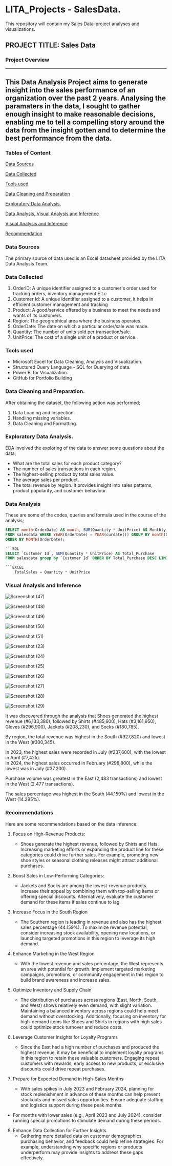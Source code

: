 # LITA_Projects - SalesData.
This repository will contain my Sales Data-project analyses and visualizations.

## PROJECT TITLE: Sales Data

### Project Overview 
---
This Data Analysis Project aims to generate insight into the sales performance of an organization over the past 2 years. Analysing the paramaters in the data, I sought to gather enough insight to make reasonable decisions, enabling me to tell a compelling story around the data from the insight gotten and to determine the best performance from the data.
---
### Tables of Content
[Data Sources](#Data-Sources)

[Data Collected](#Data-Collected)

[Tools used](#Tools-used)

[Data Cleaning and Preparation](Data-Cleaning-and-Preparation)

[Exploratory Data Analysis.](Exploratory-Data-Analysis.)

[Data Analysis, Visual Analysis and Inference](Data-Analysis-Visual-Analysis-and-Inference)

[Visual Analysis and Inference](Visual-Analysis-and-Inference)

[Recommendation](Recommendation)

### Data Sources
The primary source of data used is an Excel datasheet provided by the LITA Data Analysis Team.

### Data Collected
1. OrderID: A unique identifier assigned to a customer's order used for tracking orders, inventory management E.t.c
2. Customer Id: A unique identifier assigned to a customer, it helps in efficient customer management and tracking
3. Product: A good/service offered by a business to meet the needs and wants of its customers.
4. Region: The geographical area where the business operates.
5. OrderDate: The date on which a particular order/sale was made.
6. Quantity: The number of units sold per transaction/sale.
7. UnitPrice: The cost of a single unit of a product or service.

### Tools used
- Microsoft Excel for Data Cleaning, Analysis and Visualization.
- Structured Query Language - SQL for Querying of data.
- Power Bi for Visualization.
- GitHub for Portfolio Building

### Data Cleaning and Preparation.
After obtaining the dataset, the following action was performed;
1. Data Loading and Inspection.
2. Handling missing variables.
3. Data Cleaning and Formatting.

### Exploratory Data Analysis.
EDA involved the exploring of the data to answer some questions about the data;
- What are the total sales for each product category?
- The number of sales transactions in each region.
- The highest-selling product by total sales value.
- The average sales per product.
- The total revenue by region.
It provides insight into sales patterns, product popularity, and customer behaviour.

### Data Analysis
These are some of the codes, queries and formula used in the course of the analysis;

```SQL
SELECT month(OrderDate) AS month, SUM(Quantity * UnitPrice) AS Monthly_Total
FROM salesdata WHERE YEAR(OrderDate) = YEAR(curdate()) GROUP BY month(OrderDate) 
ORDER BY MONTH(OrderDate);

```SQL
SELECT `Customer Id`, SUM(Quantity * UnitPrice) AS Total_Purchase
FROM salesdata group by `Customer Id` ORDER BY Total_Purchase DESC LIMIT 5;

```EXCEL
	TotalSales = Quantity * UnitPrice
```

### Visual Analysis and Inference

![Screenshot (47)](https://github.com/user-attachments/assets/95210d48-ae51-4d60-96f3-eee969c35954)

![Screenshot (48)](https://github.com/user-attachments/assets/d8e7ca85-21d8-48f3-89a8-2ddc61deefc6)

![Screenshot (49)](https://github.com/user-attachments/assets/3b5edf4e-c95d-46c3-a713-68d9a56bf1af)

![Screenshot (50)](https://github.com/user-attachments/assets/67448b3f-f1e5-4185-ab5b-d80fd2181194)

![Screenshot (51)](https://github.com/user-attachments/assets/45a32a1f-d413-4faf-872f-4ce23fcc0d73)

![Screenshot (23)](https://github.com/user-attachments/assets/11cbaaa0-17ad-49e1-aa18-1ea0204f565d)

![Screenshot (24)](https://github.com/user-attachments/assets/852830d2-1893-494c-bd9a-2ea84c6e89af)

![Screenshot (25)](https://github.com/user-attachments/assets/4aa14c7c-331b-4040-aa27-ab7fcf81b07a)

![Screenshot (26)](https://github.com/user-attachments/assets/4dbe944c-4ff6-4dee-bfc3-11284774dfa6)

![Screenshot (27)](https://github.com/user-attachments/assets/164a2157-cdb3-4b7b-9b97-66627700980c)

![Screenshot (28)](https://github.com/user-attachments/assets/a08184d6-af79-47cb-991d-f0ac0fe50eed)

![Screenshot (29)](https://github.com/user-attachments/assets/143a0995-12ce-4f4b-8b8d-d4d4e461af10)


It was discovered through the analysis that Shoes generated the highest revenue (#6,133,380), followed by Shirts (#485,600), Hats (#3,161,950), Gloves (#296,900), Jackets (#208,230), and Socks (#180,785).

By region, the total revenue was highest in the South (#927,820) and lowest in the West (#300,345).

In 2023, the highest sales were recorded in July (#237,600), with the lowest in April (#7,425).  
In 2024, the highest sales occurred in February (#298,800), while the lowest was in July (#37,200).

Purchase volume was greatest in the East (2,483 transactions) and lowest in the West (2,477 transactions).

The sales percentage was highest in the South (44.159%) and lowest in the West (14.295%).


### Recommendations.

Here are some recommendations based on the data inference:

1. Focus on High-Revenue Products:
   - Shoes generate the highest revenue, followed by Shirts and Hats. Increasing marketing efforts or expanding the product line for these categories could drive further sales. For example, promoting new shoe styles or seasonal clothing releases might attract additional purchases.

2. Boost Sales in Low-Performing Categories:
   - Jackets and Socks are among the lowest-revenue products. Increase their appeal by combining them with top-selling items or offering special discounts. Alternatively, evaluate the customer demand for these items if sales continue to lag.

3. Increase Focus in the South Region
   - The Southern region is leading in revenue and also has the highest sales percentage (44.159%). To maximize revenue potential, consider increasing stock availability, opening new locations, or launching targeted promotions in this region to leverage its high demand. 

4. Enhance Marketing in the West Region
   - With the lowest revenue and sales percentage, the West represents an area with potential for growth. Implement targeted marketing campaigns, promotions, or community engagement in this region to build brand awareness and increase sales.

5. Optimize Inventory and Supply Chain
   - The distribution of purchases across regions (East, North, South, and West) shows relatively even demand, with slight variation. Maintaining a balanced inventory across regions could help meet demand without overstocking.
Additionally, focusing on inventory for high-demand items like Shoes and Shirts in regions with high sales could optimize stock turnover and reduce costs.

6. Leverage Customer Insights for Loyalty Programs
   - Since the East had a high number of purchases and produced the highest revenue, it may be beneficial to implement loyalty programs in this region to retain these valuable customers. Engaging repeat customers with rewards, early access to new products, or exclusive discounts could drive repeat purchases.

7. Prepare for Expected Demand in High-Sales Months
   - With sales spikes in July 2023 and February 2024, planning for stock replenishment in advance of these months can help prevent stockouts and missed sales opportunities. Ensure adequate staffing and logistics support during these peak months.

- For months with lower sales (e.g., April 2023 and July 2024), consider running special promotions to stimulate demand during these periods.

8. Enhance Data Collection for Further Insights.
   - Gathering more detailed data on customer demographics, purchasing behavior, and feedback could help refine strategies. For example, understanding why specific regions or products underperform may provide insights to address these gaps effectively.
